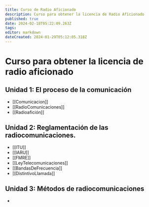 ```yaml
---
title: Curso de Radio Aficionado
description: Curso para obtener la licencia de Radio Aficionado
published: true
date: 2024-02-18T05:22:09.263Z
tags: 
editor: markdown
dateCreated: 2024-01-29T05:12:05.318Z
---
```

# Curso para obtener la licencia de radio aficionado


## Unidad 1: El proceso de la comunicación
- [[Comunicacion]]
- [[RadioComunicaciones]]
- [[Radioafición]]

## Unidad 2: Reglamentación de las radiocomunicaciones.
- [[ITU]]
- [[IARU]]
- [[FMRE]]
- [[LeyTelecomunicaciones]]
- [[BandasDeFrecuencia]]
- [[DistintivoLlamada]]

## Unidad 3: Métodos de radiocomunicaciones
- 